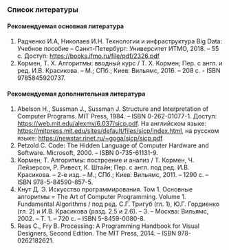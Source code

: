 ### Список литературы
    
#### Рекомендуемая основная литература 
1.	Радченко И.А, Николаев И.Н. Технологии и инфраструктура Big Data: Учебное пособие – Санкт-Петербург: Университет ИТМО, 2018. – 55 с. Доступ: https://books.ifmo.ru/file/pdf/2326.pdf 
2.	Кормен, Т. Х. Алгоритмы: вводный курс / Т. Х. Кормен; Пер. с англ. и ред. И.В. Красикова. – М.; СПб.; Киев: Вильямс, 2016. – 208 с. - ISBN 9785845920737.


#### Рекомендуемая дополнительная литература
1.	Abelson H., Sussman J., Sussman J. Structure and Interpretation of Computer Programs. MIT Press, 1984.  –  ISBN 0-262-01077-1. Доступ: https://web.mit.edu/alexmv/6.037/sicp.pdf. На английском языке: https://mitpress.mit.edu/sites/default/files/sicp/index.html, на русском языке: https://newstar.rinet.ru/~goga/sicp/sicp.pdf 
2.	Petzold C. Code: The Hidden Language of Computer Hardware and Software. Microsoft, 2000. – ISBN 0-735-61131-9.
3.	Кормен, Т. Алгоритмы: построение и анализ / Т. Кормен, Ч. Лейзерсон, Р. Ривест, К. Штайн; Пер. с англ. под ред. И.В. Красикова. – 2-е изд. – М.; СПб.; Киев: Вильямс, 2011. – 1290 с. – ISBN 978-5-84590-857-5.
4.	Кнут Д. Э. Искусство программирования. Том 1. Основные алгоритмы = The Art of Computer Programming. Volume 1. Fundamental Algorithms / под ред. С.Г. Тригуб (гл. 1), Ю.Г. Гордиенко (гл. 2) и И.В. Красикова (разд. 2.5 и 2.6). – 3. – Москва: Вильямс, 2002. – Т. 1. – 720 с. – ISBN 5-8459-0080-8.
5.	Reas C., Fry B. Processing: A Programming Handbook for Visual Designers,
Second Edition. The MIT Press, 2014. – ISBN 978-0262182621.
